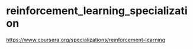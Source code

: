 # reinforcement_learning_specialization
https://www.coursera.org/specializations/reinforcement-learning
